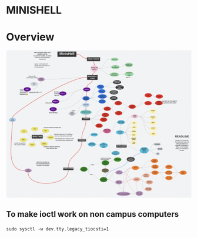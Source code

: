 # **MINISHELL**
# Overview
![MinisHELL](assets/minisHELL.png)
## To make ioctl work on non campus computers
`sudo sysctl -w dev.tty.legacy_tiocsti=1`
